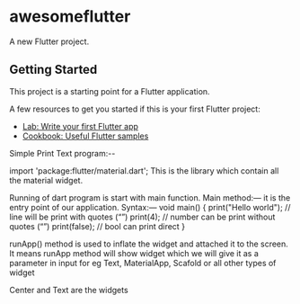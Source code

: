 # awesomeflutter

A new Flutter project.

## Getting Started

This project is a starting point for a Flutter application.

A few resources to get you started if this is your first Flutter project:

- [Lab: Write your first Flutter app](https://flutter.dev/docs/get-started/codelab)
- [Cookbook: Useful Flutter samples](https://flutter.dev/docs/cookbook)

Simple Print Text program:--

import 'package:flutter/material.dart';
This is the library which contain all the material widget.

Running of dart program is start with main function.
Main method:— it is the entry point of our application. 
Syntax:—
void main() {
    print("Hello world");  //  line will be print with quotes (“”)
	print(4); // number can be print without quotes (“”)
	print(false); // bool can print direct
}

runApp() method is used to inflate the widget and attached it to the screen. It means runApp method will show widget which we will give it as a parameter in input for eg Text, MaterialApp, Scafold or all other types of widget

Center and Text are the widgets
